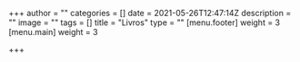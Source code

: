 +++
author = ""
categories = []
date = 2021-05-26T12:47:14Z
description = ""
image = ""
tags = []
title = "Livros"
type = ""
[menu.footer]
weight = 3
[menu.main]
weight = 3

+++
